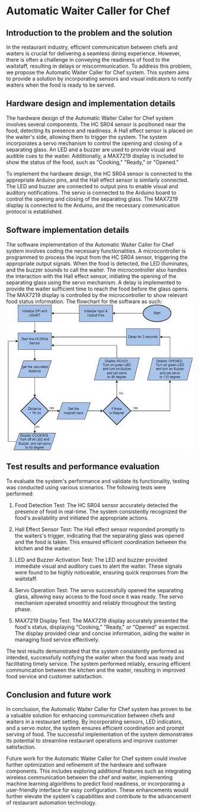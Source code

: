 # Automatic Waiter Caller for Chef
## Introduction to the problem and the solution

In the restaurant industry, efficient communication between chefs and waiters is crucial for delivering a seamless dining experience. However, there is often a challenge in conveying the readiness of food to the waitstaff, resulting in delays or miscommunication. To address this problem, we propose the Automatic Waiter Caller for Chef system. This system aims to provide a solution by incorporating sensors and visual indicators to notify waiters when the food is ready to be served.

## Hardware design and implementation details

The hardware design of the Automatic Waiter Caller for Chef system involves several components. The HC SR04 sensor is positioned near the food, detecting its presence and readiness. A Hall effect sensor is placed on the waiter's side, allowing them to trigger the system. The system incorporates a servo mechanism to control the opening and closing of a separating glass. An LED and a buzzer are used to provide visual and audible cues to the waiter. Additionally, a MAX7219 display is included to show the status of the food, such as "Cooking," "Ready," or "Opened."

To implement the hardware design, the HC SR04 sensor is connected to the appropriate Arduino pins, and the Hall effect sensor is similarly connected. The LED and buzzer are connected to output pins to enable visual and auditory notifications. The servo is connected to the Arduino board to control the opening and closing of the separating glass. The MAX7219 display is connected to the Arduino, and the necessary communication protocol is established.

## Software implementation details

The software implementation of the Automatic Waiter Caller for Chef system involves coding the necessary functionalities. A microcontroller is programmed to process the input from the HC SR04 sensor, triggering the appropriate output signals. When the food is detected, the LED illuminates, and the buzzer sounds to call the waiter. The microcontroller also handles the interaction with the Hall effect sensor, initiating the opening of the separating glass using the servo mechanism. A delay is implemented to provide the waiter sufficient time to reach the food before the glass opens. The MAX7219 display is controlled by the microcontroller to show relevant food status information.
The flowchart for the software as such:
![Software_Flowcart](Documentation/Software_Flowchart.png)

## Test results and performance evaluation

To evaluate the system's performance and validate its functionality, testing was conducted using various scenarios. The following tests were performed:

1. Food Detection Test: The HC SR04 sensor accurately detected the presence of food in real-time. The system consistently recognized the food's availability and initiated the appropriate actions.

2. Hall Effect Sensor Test: The Hall effect sensor responded promptly to the waiters's trigger, indicating that the separating glass was opened and the food is taken. This ensured efficient coordination between the kitchen and the waiter.

3. LED and Buzzer Activation Test: The LED and buzzer provided immediate visual and auditory cues to alert the waiter. These signals were found to be highly noticeable, ensuring quick responses from the waitstaff.

4. Servo Operation Test: The servo successfully opened the separating glass, allowing easy access to the food once it was ready. The servo mechanism operated smoothly and reliably throughout the testing phase.

5. MAX7219 Display Test: The MAX7219 display accurately presented the food's status, displaying "Cooking," "Ready," or "Opened" as expected. The display provided clear and concise information, aiding the waiter in managing food service effectively.

The test results demonstrated that the system consistently performed as intended, successfully notifying the waiter when the food was ready and facilitating timely service. The system performed reliably, ensuring efficient communication between the kitchen and the waiter, resulting in improved food service and customer satisfaction.

## Conclusion and future work

In conclusion, the Automatic Waiter Caller for Chef system has proven to be a valuable solution for enhancing communication between chefs and waiters in a restaurant setting. By incorporating sensors, LED indicators, and a servo motor, the system ensures efficient coordination and prompt serving of food. The successful implementation of the system demonstrates its potential to streamline restaurant operations and improve customer satisfaction.

Future work for the Automatic Waiter Caller for Chef system could involve further optimization and refinement of the hardware and software components. This includes exploring additional features such as integrating wireless communication between the chef and waiter, implementing machine learning algorithms to predict food readiness, or incorporating a user-friendly interface for easy configuration. These enhancements would further elevate the system's capabilities and contribute to the advancement of restaurant automation technology.
